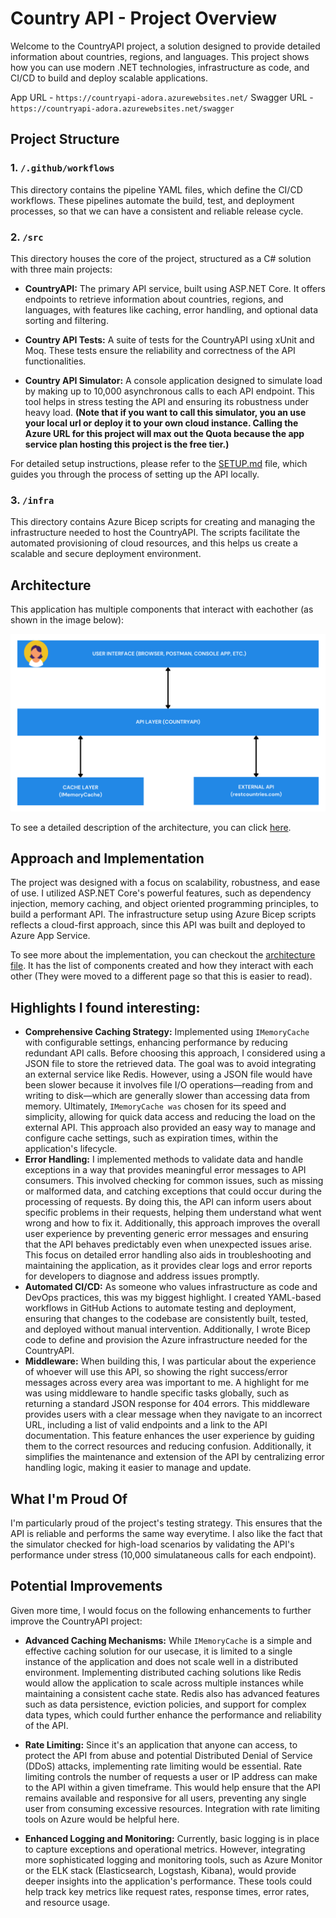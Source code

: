 # Country API - Project Overview
Welcome to the CountryAPI project, a solution designed to provide detailed information about countries, regions, and languages. This project shows how you can use modern .NET technologies, infrastructure as code, and CI/CD to build and deploy scalable applications.

App URL - `https://countryapi-adora.azurewebsites.net/`
Swagger URL - `https://countryapi-adora.azurewebsites.net/swagger`

## Project Structure

### 1. `/.github/workflows`
This directory contains the pipeline YAML files, which define the CI/CD workflows. These pipelines automate the build, test, and deployment processes, so that we can have a consistent and reliable release cycle.

### 2. `/src`
This directory houses the core of the project, structured as a C# solution with three main projects:

- **CountryAPI:** The primary API service, built using ASP.NET Core. It offers endpoints to retrieve information about countries, regions, and languages, with features like caching, error handling, and optional data sorting and filtering.

- **Country API Tests:** A suite of tests for the CountryAPI using xUnit and Moq. These tests ensure the reliability and correctness of the API functionalities.

- **Country API Simulator:** A console application designed to simulate load by making up to 10,000 asynchronous calls to each API endpoint. This tool helps in stress testing the API and ensuring its robustness under heavy load. **(Note that if you want to call this simulator, you an use your local url or deploy it to your own cloud instance. Calling the Azure URL for this project will max out the Quota because the app service plan hosting this project is the free tier.)**

For detailed setup instructions, please refer to the [SETUP.md](src/SETUP.md) file, which guides you through the process of setting up the API locally.

### 3. `/infra`
This directory contains Azure Bicep scripts for creating and managing the infrastructure needed to host the CountryAPI. The scripts facilitate the automated provisioning of cloud resources, and this helps us create a scalable and secure deployment environment.

## Architecture
This application has multiple components that interact with eachother (as shown in the image below):

![CountryAPI Architecture](./architecture.png)

To see a detailed description of the architecture, you can click [here](./Architecture.md).

## Approach and Implementation
The project was designed with a focus on scalability, robustness, and ease of use. I utilized ASP.NET Core's powerful features, such as dependency injection, memory caching, and object oriented programming principles, to build a performant API. The infrastructure setup using Azure Bicep scripts reflects a cloud-first approach, since this API was built and deployed to Azure App Service.

To see more about the implementation, you can checkout the [architecture file](./Architecture.md). It has the list of components created and how they interact with each other (They were moved to a different page so that this is easier to read).

## Highlights I found interesting:
- **Comprehensive Caching Strategy:** Implemented using `IMemoryCache` with configurable settings, enhancing performance by reducing redundant API calls. Before choosing this approach, I considered using a JSON file to store the retrieved data. The goal was to avoid integrating an external service like Redis. However, using a JSON file would have been slower because it involves file I/O operations—reading from and writing to disk—which are generally slower than accessing data from memory. Ultimately, `IMemoryCache was` chosen for its speed and simplicity, allowing for quick data access and reducing the load on the external API. This approach also provided an easy way to manage and configure cache settings, such as expiration times, within the application's lifecycle.
- **Error Handling:** I implemented methods to validate data and handle exceptions in a way that provides meaningful error messages to API consumers. This involved checking for common issues, such as missing or malformed data, and catching exceptions that could occur during the processing of requests. By doing this, the API can inform users about specific problems in their requests, helping them understand what went wrong and how to fix it. Additionally, this approach improves the overall user experience by preventing generic error messages and ensuring that the API behaves predictably even when unexpected issues arise. This focus on detailed error handling also aids in troubleshooting and maintaining the application, as it provides clear logs and error reports for developers to diagnose and address issues promptly.
- **Automated CI/CD:** As someone who values infrastructure as code and DevOps practices, this was my biggest highlight. I created YAML-based workflows in GitHub Actions to automate testing and deployment, ensuring that changes to the codebase are consistently built, tested, and deployed without manual intervention. Additionally, I wrote Bicep code to define and provision the Azure infrastructure needed for the CountryAPI.
- **Middleware:** When building this, I was particular about the experience of whoever will use this API, so showing the right success/error messages across every area was important to me. A highlight for me was using middleware to handle specific tasks globally, such as returning a standard JSON response for 404 errors. This middleware provides users with a clear message when they navigate to an incorrect URL, including a list of valid endpoints and a link to the API documentation. This feature enhances the user experience by guiding them to the correct resources and reducing confusion. Additionally, it simplifies the maintenance and extension of the API by centralizing error handling logic, making it easier to manage and update. 

## What I'm Proud Of
I'm particularly proud of the project's testing strategy. This ensures that the API is reliable and performs the same way everytime. I also like the fact that the simulator checked for high-load scenarios by validating the API's performance under stress (10,000 simulataneous calls for each endpoint).

## Potential Improvements
Given more time, I would focus on the following enhancements to further improve the CountryAPI project:

- **Advanced Caching Mechanisms:** While `IMemoryCache` is a simple and effective caching solution for our usecase, it is limited to a single instance of the application and does not scale well in a distributed environment. Implementing distributed caching solutions like Redis would allow the application to scale across multiple instances while maintaining a consistent cache state. Redis also has advanced features such as data persistence, eviction policies, and support for complex data types, which could further enhance the performance and reliability of the API.

- **Rate Limiting:** Since it's an application that anyone can access, to protect the API from abuse and potential Distributed Denial of Service (DDoS) attacks, implementing rate limiting would be essential. Rate limiting controls the number of requests a user or IP address can make to the API within a given timeframe. This would help ensure that the API remains available and responsive for all users, preventing any single user from consuming excessive resources. Integration with rate limiting tools on Azure would be helpful here.

- **Enhanced Logging and Monitoring:** Currently, basic logging is in place to capture exceptions and operational metrics. However, integrating more sophisticated logging and monitoring tools, such as Azure Monitor or the ELK stack (Elasticsearch, Logstash, Kibana), would provide deeper insights into the application's performance. These tools could help track key metrics like request rates, response times, error rates, and resource usage.